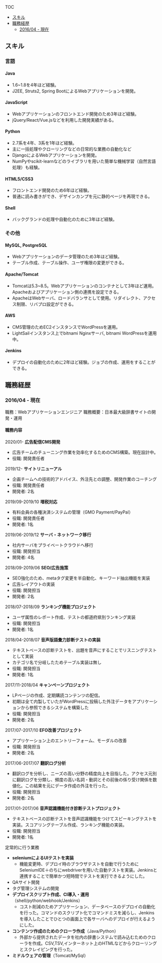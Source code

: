 TOC
- [スキル](#スキル)
- [職務経歴](#職務経歴)
  - [2016/04 - 現在](#201604---現在)

## スキル

### 言語

#### Java
- 1.6~1.8を4年ほど経験。
- J2EE, Struts2, Spring BootによるWebアプリケーションを開発。

#### JavaScript
- Webアプリケーションのフロントエンド開発のため3年ほど経験。
- jQuery/React/Vue.jsなどを利用した開発実績がある。

#### Python
- 2.7系を4年、3系を1年ほど経験。
- 主に一括処理やクローリングなどの日常的な業務の自動化など
- DjangoによるWebアプリケーションを開発。
- NumPyやscikit-learnなどのライブラリを用いた簡単な機械学習（自然言語処理）も経験。

#### HTML5/CSS3
- フロントエンド開発のため6年ほど経験。
- 普通に読み書きができ、デザインカンプを元に静的ページを再現できる。

#### Shell
- バックグランドの処理や自動化のために3年ほど経験。

### その他

#### MySQL, PostgreSQL
- Webアプリケーションのデータ管理のため3年ほど経験。
- テーブル作成、テーブル操作、ユーザ権限の変更ができる。

#### Apache/Tomcat
- Tomcatは5.3~8.5。Webアプリケーションのコンテナとして3年ほど運用。Apacheおよびアプリケーション側の連携を設定できる。
- ApacheはWebサーバ、ロードバランサとして使用。リダイレクト、アクセス制限、リバプロ設定ができる。

#### AWS
- CMS管理のためEC2インスタンスでWordPressを運用。
- LightSailインスタンス上でbitnami Nginxサーバ, bitnami WordPressを運用中。

####  Jenkins
- デプロイの自動化のために2年ほど経験。ジョブの作成、運用をすることができる。

## 職務経歴

### 2016/04 - 現在
職務：Webアプリケーションエンジニア
職務概要：日本最大級辞書サイトの開発・運用

#### 職務内容
2020/01- **広告配信CMS開発**
- 広告チームのチューニング作業を効率化するためのCMS構築。現在設計中。
- 役職: 開発責任者

2019/12- **サイトリニューアル**
- 企画チームへの技術的アドバイス、外注先との調整、開発作業のコーチング
- 役職: 開発責任者
- 開発者: 2名

2019/09-2019/10 **増税対応**
- 有料会員の各種決済システムの管理（GMO Payment/PayPal）
- 役職: 開発責任者
- 開発者: 1名

2019/06-2019/12 **サーバ・ネットワーク移行**
- 社内サーバをプライベートクラウドへ移行
- 役職: 開発担当
- 開発者: 4名

2018/09-2019/06 **SEO/広告施策**
- SEO強化のため、metaタグ変更を半自動化、キーワード抽出機能を実装
- 広告レイアウトの実装
- 役職: 開発担当
- 開発者: 2名

2018/07-2018/09 **ランキング機能プロジェクト**
- ユーザ属性のレポート作成、テストの都道府県別ランキング実装
- 役職: 開発担当
- 開発者: 1名

2018/04-2018/07 **音声版語彙力診断テストの実装**
- テキストベースの診断テストを、出題を音声にすることでリスニングテストとして実装
- カテゴリ名で分岐したためテーブル実装は無し
- 役職: 開発担当
- 開発者: 1名

2017/11-2018/04 **キャンペーンプロジェクト**
- LPページの作成、定期購読コンテンツの配信。
- 初期は全て内製していたがWordPressに投稿した外注データをアプリケーションから参照できるシステムを構築した
- 役職: 開発担当
- 開発者: 2名

2017/07-2017/10 **EFO改善プロジェクト**
- アプリケーション上のエントリーフォーム、モーダルの改善
- 役職: 開発担当
- 開発者: 2名

2017/06-2017/07 **翻訳ログ分析**
- 翻訳ログを分析し、ニーズの高い分野の精度向上を目指した。アクセス元別に翻訳ログを分類し、頻度の高い名詞・動詞とその前後の係り受け関係を数値化。この結果を元にデータ作成の外注を行った。
- 役職: 開発担当
- 開発者: 2名

2017/01-2017/06 **音声認識機能付き診断テストプロジェクト**
- テキストベースの診断テストを音声認識機能をつけてスピーキングテストを実装。スコアリングテーブル作成、ランキング機能の実装。
- 役職: 開発担当
- 開発者: 1名

定常的に行う業務
- **seleniumによるUIテストを実装**
  - 機能変更時、デプロイ時のブラウザテストを自動で行うためにSeleniumIDE＋のちにwebdriverを用いた自動テストを実装。Jenkinsと連携することで簡単かつ短時間でテストを実行できるようにした。
- QAサイト開発
- タグ管理システムの開発
- **デプロイスクリプト作成、CI導入・運用**（shell/python/webhook/Jenkins）
  - コスト削減のためアプリケーション、データベースのデプロイの自動化を行った。コマンドのスクリプト化でコマンドミスを減らし、Jenkinsを導入したことでひとつの画面上で各サーバへのデプロイが行えるようにした。
- **コンテンツ作成のためのクローラ作成**（Java/Python）
  - 外部から提供されたデータを社内の辞書システムで読み込むためのクローラを作成。CSV,TSV,インターネット上のHTMLなどからクローリングとスクレイピングを行った。
- **ミドルウェアの管理**（Tomcat/MySql）
